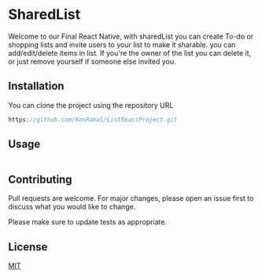 # SharedList

Welcome to our Final React Native, with sharedList you can create To-do or shopping lists and invite users
to your list to make it sharable.
you can add/edit/delete items in list. If you're the owner of the list you can delete it, or just remove yourself
if someone else invited you.

## Installation

You can clone the project using the repository URL

```javaScript
https://github.com/RonRamal/ListReactProject.git
```

## Usage

```python

```

## Contributing
Pull requests are welcome. For major changes, please open an issue first to discuss what you would like to change.

Please make sure to update tests as appropriate.

## License
[MIT](https://choosealicense.com/licenses/mit/)
